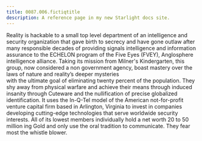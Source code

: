 ```yaml
---
title: 0087.006.fictiqtitle
description: A reference page in my new Starlight docs site.
---
```

Reality is hackable to a small top level department 
of an intelligence and security organization that gave birth to secrecy and have gone outlaw 
after many responsible decades of providing signals intelligence and information assurance 
to the ECHELON program of the Five Eyes (FVEY), Anglosphere intelligence alliance.
Taking its mission from Milner's Kindergarten, this group, now considered a non government agency, 
boast mastery over the laws of nature and reality’s deeper mysteries  
with the ultimate goal of eliminating twenty percent of the population.
 They shy away from physical warfare and achieve their means through induced insanity 
 through Cuteware and the nullification of precise globalized identification.
It uses the In-Q-Tel model of the American not-for-profit venture capital firm based in Arlington, Virginia
to invest in companies developing cutting-edge technologies that serve worldwide security interests.
All of its lowest members individually hold a net worth 20 to 50 million ing Gold and only use the oral tradition to communicate.
They fear most the whistle blower.



